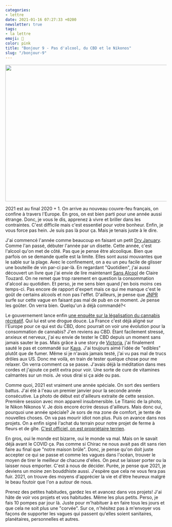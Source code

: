 ```yaml
---
categories:
- lettre
date: 2021-01-16 07:27:33 +0200
newsletter: true
tags:
- la lettre
emoji: 💌
color: pink
title: "Bonjour 9 - Pas d'alcool, du CBD et le Nikonos"
slug: "/bonjour-9"
---
```

<img class="tl-email-image" data-id="4012730" height="427" src="https://gallery.tinyletterapp.com/a0d8b178d0758f62b0c01a8cd9fc5d00a4997449/images/10ac65bb-c902-404b-a9e8-5cfac540f0e6.jpeg" width="640"/>

2021 est au final 2020 + 1. On arrive au nouveau couvre-feu français, on confine à travers l'Europe. En gros, on est bien parti pour une année aussi étrange. Donc, je vous le dis, apprenez à vivre et briller dans les contraintes. C'est difficile mais c'est essentiel pour votre bonheur. Enfin, je vous force pas hein. Je suis pas là pour ça. Mais je tenais juste à le dire.

J'ai commencé l'année comme beaucoup en faisant un petit <a href="https://en.wikipedia.org/wiki/Dry_January">Dry January</a>. Comme l'an passé, débuter l'année par un disette. Cette année, c'est l'alcool qu'on met de côté. Pas que je pense être alcoolique. Bien que parfois on se demande quelle est la limite. Elles sont aussi mouvantes que le sable sur la plage. Avec le confinement, on a eu un peu facile de glisser une bouteille de vin par-ci par-là. En regardant "Quotidien", j'ai aussi découvert un livre que j'ai envie de lire maintenant <a href="https://editions.flammarion.com/sans-alcool/9782080232762">Sans Alcool</a> de Claire Touzard. On ne remet que trop rarement en question la consommation d'alcool au quotidien. Et perso, je me sens bien quand j'en bois moins ces temps-ci. Pas encore de rapport d'expert mais ce qui me manque c'est le goût de certains alcools et non pas l'effet. D'ailleurs, je pense que <a href="https://www.jnprspirits.com">JNPR</a> surfe sur cette vague en faisant pas mal de pub en ce moment. Je pense les goûter. On verra bien. Quelqu'un à déjà commandé?<

Le gouvernement lance enfin <a href="https://www.assemblee-nationale.fr/dyn/actualites-accueil-hub/consultation-citoyenne-sur-le-cannabis-dit-recreatif">une enquête sur la légalisation du cannabis récréatif</a>. Qui lui est une drogue douce. La France c'est déjà aligné sur l'Europe pour ce qui est du CBD, donc pourrait on voir une évolution pour la consommation de cannabis? J'en reviens au CBD. Étant facilement stressé, anxieux et nerveux, j'ai eu envie de tester le CBD depuis un moment sans jamais sauter le pas. Mais grâce à une story de <a href="https://mangoandsalt.com/">Victoria</a>, j'ai finalement sauté le pas et commandé sur <a href="https://feelkaya.fr">Kaya</a>. J'ai toujours aimé l'idée de "edibles" plutôt que de fumer. Même si je n'avais jamais testé, j'ai vu pas mal de trucs drôles aux US. Donc me voilà, en train de tester quelque chose pour me relaxer. On verra comment ca se passe. J'avais déjà la méditation dans mes cordes et j'ajoute ce petit extra pour voir. Une sorte de cure de vitamines calmantes sur un mois. Je vous dirai si ça aide ou pas.

Comme quoi, 2021 est vraiment une année spéciale. On sort des sentiers battus. J'ai été à l'eau un premier janvier pour la seconde année consécutive. La photo de début est d'ailleurs extraite de cette session. Première session avec mon appareil insubmersible. Le Titanic de la photo, le Nikon Nikonos V. Je dois encore écrire dessus d'ailleurs. Mais donc oui, pourquoi une année spéciale? Je sors de ma zone de comfort, je tente de nouvelles choses. On va pas mourir idiot non plus. Puis on avance dans nos projets. On a enfin signé l'achat du terrain pour notre projet de ferme à fleurs et de gîte. <a href="https://yannickschutz.com/lettre/2021-01-07/">C'est officiel, on est propriétaire terrien</a>.</p>
<p>En gros, oui le monde est bizarre, oui le monde va mal. Mais on le savait déjà avant le COVID ça. Pas comme si Chirac ne nous avait pas dit sans rien faire au final que "notre maison brûle". Donc, je pense qu'on doit juste accepter ce qui se passe et comme les vagues dans l'océan, trouver le moyen de tirer le meilleur de chacune d'elles. On peut se laisser porter ou la laisser nous emporter. C'est à nous de décider. Purée, je pense que 2021, je deviens un moine zen bouddhiste aussi. J'espère que cela ne vous fera pas fuir. 2021, on trouve des moyens d'apprécier la vie et d'être heureux malgré le beau foutoir que l'on a autour de nous.

Prenez des petites habitudes, gardez les et avancez dans vos projets! J'ai hâte de voir vos projets et vos habitudes. Même les plus petits. Perso, je fais 10 pompes par jour là. Juste pour m'habituer à en faire tous les jours et que cela ne soit plus une "corvée". Sur ce, n'hésitez pas à m'envoyer vos façons de supporter les vagues qui passent qu'elles soient sanitaires, planétaires, personnelles et autres.
